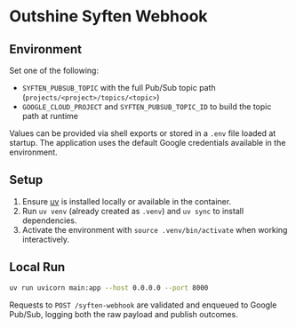 # Outshine Syften Webhook

## Environment

Set one of the following:
- `SYFTEN_PUBSUB_TOPIC` with the full Pub/Sub topic path (`projects/<project>/topics/<topic>`)
- `GOOGLE_CLOUD_PROJECT` and `SYFTEN_PUBSUB_TOPIC_ID` to build the topic path at runtime

Values can be provided via shell exports or stored in a `.env` file loaded at startup. The application uses the default Google credentials available in the environment.

## Setup

1. Ensure [uv](https://github.com/astral-sh/uv) is installed locally or available in the container.
2. Run `uv venv` (already created as `.venv`) and `uv sync` to install dependencies.
3. Activate the environment with `source .venv/bin/activate` when working interactively.

## Local Run

```bash
uv run uvicorn main:app --host 0.0.0.0 --port 8000
```

Requests to `POST /syften-webhook` are validated and enqueued to Google Pub/Sub, logging both the raw payload and publish outcomes.
